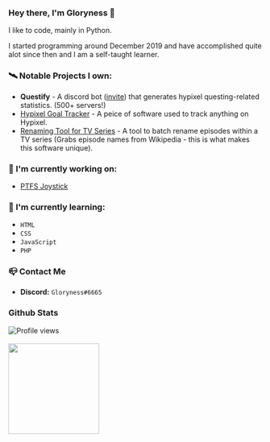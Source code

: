 ### Hey there, I'm Gloryness 👋

I like to code, mainly in Python.

I started programming around December 2019 and have accomplished quite alot since then and I am a self-taught learner.

### 🛰️ Notable Projects I own:
- **Questify** - A discord bot ([invite](https://discord.com/api/oauth2/authorize?client_id=884835091837235210&permissions=2147863552&scope=bot%20applications.commands)) that generates hypixel questing-related statistics. (500+ servers!)
- [Hypixel Goal Tracker](https://github.com/Gloryness/Hypixel-Goal-Tracker) - A peice of software used to track anything on Hypixel.
- [Renaming Tool for TV Series](https://github.com/Gloryness/renaming-tool) - A tool to batch rename episodes within a TV series (Grabs episode names from Wikipedia - this is what makes this software unique).

### 🔭 I'm currently working on:
- [PTFS Joystick](https://github.com/Gloryness/ptfs-joystick)

### 🌱 I'm currently learning:
- `HTML`
- `CSS`
- `JavaScript`
- `PHP`

### 📪 Contact Me
- **Discord:** `Gloryness#6665`

### Github Stats
![Profile views](https://gpvc.arturio.dev/Gloryness)<br><br>
<img height="180em" src="https://github-readme-stats.vercel.app/api?username=Gloryness&count_private=true&show_icons=true&theme=radical" />
